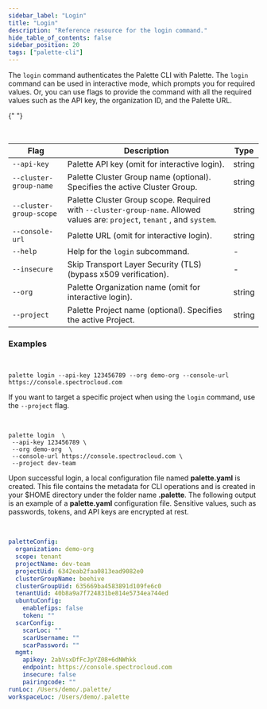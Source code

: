 ```yaml
---
sidebar_label: "Login"
title: "Login"
description: "Reference resource for the login command."
hide_table_of_contents: false
sidebar_position: 20
tags: ["palette-cli"]
---
```


The `login` command authenticates the Palette CLI with Palette. The `login` command can be used in interactive mode,
which prompts you for required values. Or, you can use flags to provide the command with all the required values such as
the API key, the organization ID, and the Palette URL.

{" "}

<br />

| **Flag**                | **Description**                                                                                                            | **Type** |
| ----------------------- | -------------------------------------------------------------------------------------------------------------------------- | -------- |
| `--api-key`             | Palette API key (omit for interactive login).                                                                              | string   |
| `--cluster-group-name`  | Palette Cluster Group name (optional). Specifies the active Cluster Group.                                                 | string   |
| `--cluster-group-scope` | Palette Cluster Group scope. Required with `--cluster-group-name`. Allowed values are: `project`, `tenant` , and `system`. | string   |
| `--console-url`         | Palette URL (omit for interactive login).                                                                                  | string   |
| `--help`                | Help for the `login` subcommand.                                                                                           | -        |
| `--insecure`            | Skip Transport Layer Security (TLS) (bypass x509 verification).                                                            | -        |
| `--org`                 | Palette Organization name (omit for interactive login).                                                                    | string   |
| `--project`             | Palette Project name (optional). Specifies the active Project.                                                             | string   |

### Examples

<br />

```shell hideClipboard
palette login --api-key 123456789 --org demo-org --console-url https://console.spectrocloud.com
```

If you want to target a specific project when using the `login` command, use the `--project` flag.

<br />

```shell hideClipboard
palette login  \
 --api-key 123456789 \
 --org demo-org  \
 --console-url https://console.spectrocloud.com \
 --project dev-team
```

Upon successful login, a local configuration file named **palette.yaml** is created. This file contains the metadata for
CLI operations and is created in your $HOME directory under the folder name **.palette**. The following output is an
example of a **palette.yaml** configuration file. Sensitive values, such as passwords, tokens, and API keys are
encrypted at rest.

<br />

```yaml hideClipboard
paletteConfig:
  organization: demo-org
  scope: tenant
  projectName: dev-team
  projectUid: 6342eab2faa0813ead9082e0
  clusterGroupName: beehive
  clusterGroupUid: 635669ba4583891d109fe6c0
  tenantUid: 40b8a9a7f724831be814e5734ea744ed
  ubuntuConfig:
    enablefips: false
    token: ""
  scarConfig:
    scarLoc: ""
    scarUsername: ""
    scarPassword: ""
  mgmt:
    apikey: 2abVsxDfFcJpYZ08+6dNWhkk
    endpoint: https://console.spectrocloud.com
    insecure: false
    pairingcode: ""
runLoc: /Users/demo/.palette/
workspaceLoc: /Users/demo/.palette
```
